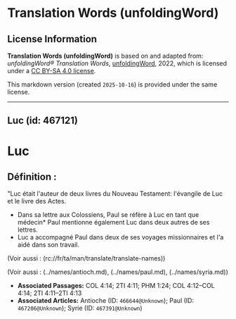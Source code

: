 # Translation Words (unfoldingWord)

## License Information

**Translation Words (unfoldingWord)** is based on and adapted from: _unfoldingWord® Translation Words_, [unfoldingWord](https://unfoldingword.org/utw), 2022, which is licensed under a [CC BY-SA 4.0 license](https://creativecommons.org/licenses/by-sa/4.0/legalcode.en).

This markdown version (created `2025-10-16`) is provided under the same license.



--------------------------------

## Luc (id: 467121)

Luc
===

Définition :
------------

"Luc était l'auteur de deux livres du Nouveau Testament: l'évangile de Luc et le livre des Actes.

* Dans sa lettre aux Colossiens, Paul se réfère à Luc en tant que médecin\* Paul mentionne également Luc dans deux autres de ses lettres.
* Luc a accompagné Paul dans deux de ses voyages missionnaires et l'a aidé dans son travail.

(Voir aussi : (rc://fr/ta/man/translate/translate\-names))

(Voir aussi : (../names/antioch.md), (../names/paul.md), (../names/syria.md))

* **Associated Passages:** COL 4:14; 2TI 4:11; PHM 1:24; COL 4:12–COL 4:14; 2TI 4:11–2TI 4:13
* **Associated Articles:** Antioche (ID: `466644@Unknown`); Paul (ID: `467206@Unknown`); Syrie (ID: `467391@Unknown`)

